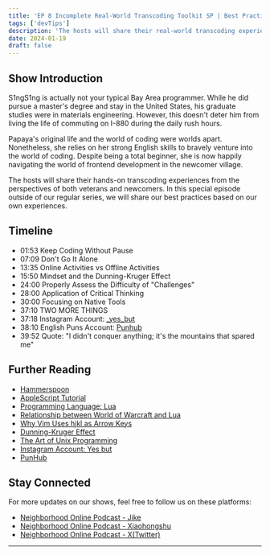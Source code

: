 ```yaml
---
title: 'EP 8 Incomplete Real-World Transcoding Toolkit SP | Best Practices'
tags: ['devTips']
description: 'The hosts will share their real-world transcoding experiences from the perspectives of both veterans and newcomers. In this special episode outside of the series, we will share our tried-and-tested best practices from the viewpoints of both a newbie and a seasoned pro.'
date: 2024-01-19
draft: false
---
```


## Show Introduction

S1ngS1ng is actually not your typical Bay Area programmer. While he did pursue a master's degree and stay in the United States, his graduate studies were in materials engineering. However, this doesn't deter him from living the life of commuting on I-880 during the daily rush hours.

Papaya's original life and the world of coding were worlds apart. Nonetheless, she relies on her strong English skills to bravely venture into the world of coding. Despite being a total beginner, she is now happily navigating the world of frontend development in the newcomer village.

The hosts will share their hands-on transcoding experiences from the perspectives of both veterans and newcomers. In this special episode outside of our regular series, we will share our best practices based on our own experiences.

## Timeline

- 01:53 Keep Coding Without Pause
- 07:09 Don't Go It Alone
- 13:35 Online Activities vs Offline Activities
- 15:50 Mindset and the Dunning-Kruger Effect
- 24:00 Properly Assess the Difficulty of "Challenges"
- 28:00 Application of Critical Thinking
- 30:00 Focusing on Native Tools
- 37:10 TWO MORE THINGS
- 37:18 Instagram Account: [\_yes_but](https://www.instagram.com/_yes_but/reels/)
- 38:10 English Puns Account: [Punhub](https://twitter.com/PunHubOnline/status/1458840531451224064)
- 39:52 Quote: "I didn't conquer anything; it's the mountains that spared me"

## Further Reading

- [Hammerspoon](https://www.hammerspoon.org/)
- [AppleScript Tutorial](https://macosxautomation.com/applescript/firsttutorial/index.html)
- [Programming Language: Lua](https://www.lua.org/)
- [Relationship between World of Warcraft and Lua](https://wowpedia.fandom.com/wiki/Lua)
- [Why Vim Uses hjkl as Arrow Keys](https://catonmat.net/why-vim-uses-hjkl-as-arrow-keys)
- [Dunning-Kruger Effect](https://zh.wikipedia.org/zh-hans/%E9%84%A7%E5%AF%A7-%E5%85%8B%E9%AD%AF%E6%A0%BC%E6%95%88%E6%87%89) 
- [The Art of Unix Programming](https://book.douban.com/subject/1467587/)
- [Instagram Account: Yes but](https://www.instagram.com/_yes_but/reels/)
- [PunHub](https://twitter.com/PunHubOnline/status/1458840531451224064)

## Stay Connected

For more updates on our shows, feel free to follow us on these platforms:

- [Neighborhood Online Podcast - Jike](https://m.okjike.com/users/c751f4fb-d31d-44cf-aef9-f6b55dec4cd5?source=user_card&s=eyJ1IjoiNjUyMzg3NmQwZWQ3ZTc2NjQ5ODMwNWE4IiwiZCI6MX0%3D)
- [Neighborhood Online Podcast - Xiaohongshu](https://www.xiaohongshu.com/user/profile/64c2024f00000000140396e6?xhsshare=WeixinSession&appuid=64c2024f00000000140396e6&apptime=1697005943)
- [Neighborhood Online Podcast - X(Twitter)](https://twitter.com/wslj_podcast)

---
